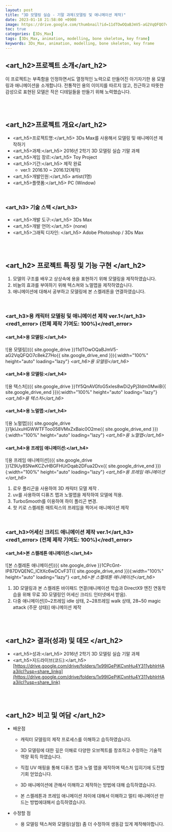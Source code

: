 ```yaml
---
layout: post
title: "3D 모델링 실습 - 기말 과제(모델링 및 애니메이션 제작)"
date: 2023-01-18 21:58:00 +0900
image: https://drive.google.com/thumbnail?id=11dTOwOQaBJmV5-aG2VqQFQO7c8ekZ7Ho
toc: true
categories: [3Ds_Max]
tags: [3Ds_Max, animation, modelling, bone skeleton, key frame]
keywords: 3Ds_Max, animation, modelling, bone skeleton, key frame
---
```


## <art_h2>프로젝트 소개</art_h2>

이 프로젝트는 부족함을 인정하면서도 열정적인 노력으로 만들어진 아기자기한 용 모델링과 애니메이션을 소개합니다. 전통적인 용의 이미지를 따르지 않고, 친근하고 따뜻한 감성으로 표현된 모델은 작은 디테일들을 만들기 위해 노력했습니다. 

<br>
<br>

## <art_h2>프로젝트 개요</art_h2>

- <span><art_h5>프로젝트명:</art_h5> 3Ds Max를 사용해서 모델링 및 애니메이션 제작하기</span>
- <span><art_h5>과제:</art_h5> 2016년 2학기 3D 모델링 실습 기말 과제</span>
- <span><art_h5>게임 장르:</art_h5> Toy Project</span>
- <span><art_h5>기간:</art_h5> 제작 완료</span>
    - ver.1: 2016.10 ~ 2016.12(제작)
- <span><art_h5>개발인원:</art_h5> artist(1명)</span>
- <span><art_h5>플랫폼:</art_h5> PC (Window)</span>

<br>

### <art_h3> 기술 스택 </art_h3>

- <span><art_h5>개발 도구:</art_h5> 3Ds Max  </span>
- <span><art_h5>개발 언어:</art_h5> (none)  </span>
- <span><art_h5>그래픽 디자인: </art_h5> Adobe Photoshop / 3Ds Max</span>

<br>
<br>

## <art_h2> 프로젝트 특징 및 기능 구현 </art_h2>

1. 모델의 구조를 배우고 상상속에 용을 표현하기 위해 모델링을 제작하였습니다.
2. 비늘의 효과를 부여하기 위해 텍스쳐와 노멀맵을 제작하였습니다.
3. 애니메이션에 대해서 공부하고 모델링에 본 스켈레톤을 연결하였습니다.

<br>

### <art_h3>용 캐릭터 모델링 및 애니메이션 제작 ver.1</art_h3><red1_error> (전체 제작 기여도: 100%)</red1_error>

#### **<art_h4>용 모델링:</art_h4>**

![용 모델링]({{ site.google_drive }}11dTOwOQaBJmV5-aG2VqQFQO7c8ekZ7Ho{{ site.google_drive_end }}){:width="100%" height="auto" loading="lazy"}
*<art_h6>용 모델링</art_h6>*  

#### **<art_h4>용 모델링:</art_h4>**

![용 텍스처]({{ site.google_drive }}1Y5QnAVGfoG5xIes8wDi2yPj3Idm0MwiB{{ site.google_drive_end }}){:width="100%" height="auto" loading="lazy"}
*<art_h6>용 텍스처</art_h6>*  

#### **<art_h4>용 노멀맵:</art_h4>**

![용 노멀맵]({{ site.google_drive }}1jkIJxuHGWWTFToo058VMxZxBaic0O2me{{ site.google_drive_end }}){:width="100%" height="auto" loading="lazy"}
*<art_h6>용 노멀맵</art_h6>*  

#### **<art_h4>용 프레임 애니메이션:</art_h4>**

![용 프레임 애니메이션]({{ site.google_drive }}1Z9Uy8SNwKCZvHBGFHUrDqab2DFua2Dvx{{ site.google_drive_end }}){:width="100%" height="auto" loading="lazy"}
*<art_h6>용 프레임 애니메이션</art_h6>*

1. 로우 폴리곤을 사용하여 3D 캐릭터 모델 제작 .
2. uv를 사용하여 디퓨즈 맵과 노멀맵을 제작하여 모델에 적용.
3. TurboSmooth를 이용하여 하이 폴리곤 변경.
4. 핫 키로 스켈레톤 매트릭스의 프레임을 찍어서 애니메이션 제작

<br>

### <art_h3>어세신 크리드 애니메이션 제작 ver.1</art_h3><red1_error> (전체 제작 기여도: 100%)</red1_error>

#### **<art_h4>본 스켈레톤 애니메이션:</art_h4>**
![본 스켈레톤 애니메이션]({{ site.google_drive }}1CPcGnt-IP87DVQENC_lCltXc6wDCvF3T{{ site.google_drive_end }}){:width="100%" height="auto" loading="lazy"}
*<art_h6>본 스켈레톤 애니메이션</art_h6>*

1. 3D 모델링과 본 스켈레톤 바이패드 연결(애니메이션 학습과 DirectX9 엔진 연동학습을 위해 무료 3D 모델링인 어세신 크리드 인터넷에서 받음).
2. 다중 애니메이션[0~2프레임 idle 상태, 2~28프레임 walk 상태, 28~50 magic attack (주문 상태)] 애니메이션 제작


<br>
<br>

## <art_h2> 결과(성과) 및 데모 </art_h2>

- <span><art_h5>성과:</art_h5> 2016년 2학기 3D 모델링 실습 기말 과제 </span>
- <span><art_h5>지드라이브(코드):</art_h5> [https://drive.google.com/drive/folders/1x99lGePjKCvnHu4Y311ybhlrHAa3iIcI?usp=share_linkg](https://drive.google.com/drive/folders/1x99lGePjKCvnHu4Y311ybhlrHAa3iIcI?usp=share_link)</span>


<br>
<br>

## <art_h2> 비고 및 여담 </art_h2>

- 배운점 
    - 캐릭터 모델링의 제작 프로세스를 이해하고 습득하였습니다.  
    - 3D 모델링에 대한 깊은 이해로 다양한 오브젝트를 창조하고 수정하는 기술적 역량 획득 하였습니다.
    - 직접 UV 매핑을 통해 디퓨즈 맵과 노멀 맵을 제작하며 텍스처 입히기에 도전할 기회 얻었습니다.

    - 3D 애니메이션에 관해서 이해하고 제작하는 방법에 대해 습득하였습니다.
    - 본 스켈레톤과 프레임 애니메이션 차이에 대해서 이해하고 멀티 애니메이션 만드는 방법에대해서 습득하였습니다.

- 수정할 점
    - 용 모델링 텍스쳐와 모델링(살점) 좀 더 수정하여 생동감 있게 제작해야합니다.
